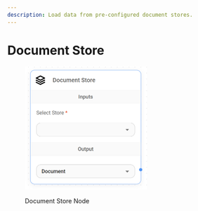 ```yaml
---
description: Load data from pre-configured document stores.
---
```


# Document Store

<figure><img src="../../../.gitbook/assets/image (6).png" alt="" width="278"><figcaption><p>Document Store Node</p></figcaption></figure>
